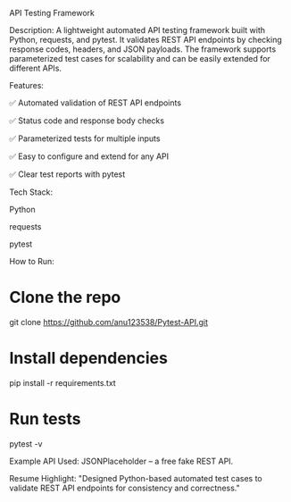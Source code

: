  API Testing Framework

Description:
A lightweight automated API testing framework built with Python, requests, and pytest.
It validates REST API endpoints by checking response codes, headers, and JSON payloads. The framework supports parameterized test cases for scalability and can be easily extended for different APIs.

Features:

✅ Automated validation of REST API endpoints

✅ Status code and response body checks

✅ Parameterized tests for multiple inputs

✅ Easy to configure and extend for any API

✅ Clear test reports with pytest

Tech Stack:

Python

requests

pytest

How to Run:

# Clone the repo
git clone https://github.com/anu123538/Pytest-API.git

# Install dependencies
pip install -r requirements.txt

# Run tests
pytest -v


Example API Used:
JSONPlaceholder
 – a free fake REST API.

Resume Highlight:
"Designed Python-based automated test cases to validate REST API endpoints for consistency and correctness."
